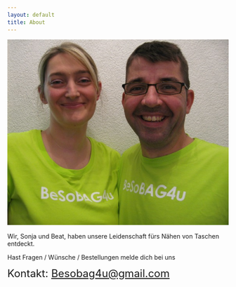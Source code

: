 ```yaml
---
layout: default
title: About
---
```




<img src="/images/selfie.jpg"/>

Wir, Sonja und Beat, haben unsere Leidenschaft fürs Nähen von Taschen entdeckt.

Hast Fragen / Wünsche / Bestellungen melde dich bei uns

<font size="5">Kontakt: Besobag4u@gmail.com</font>







